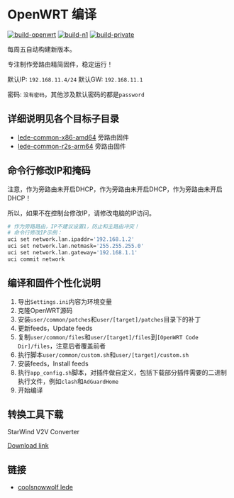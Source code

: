 # OpenWRT 编译

[![build-openwrt](https://github.com/alecthw/openwrt-actions/actions/workflows/build-openwrt.yml/badge.svg)](https://github.com/alecthw/openwrt-actions/actions/workflows/build-openwrt.yml)
[![build-n1](https://github.com/alecthw/openwrt-actions/actions/workflows/build-n1.yml/badge.svg)](https://github.com/alecthw/openwrt-actions/actions/workflows/build-n1.yml)
[![build-private](https://github.com/alecthw/openwrt-actions/actions/workflows/build-private.yml/badge.svg)](https://github.com/alecthw/openwrt-actions/actions/workflows/build-private.yml)

每周五自动构建新版本。

专注制作旁路由精简固件，稳定运行！

默认IP: `192.168.11.4/24`
默认GW: `192.168.11.1`

密码: `没有密码`，其他涉及默认密码的都是`password`

## 详细说明见各个目标子目录

- [lede-common-x86-amd64](user/lede-common-x86-amd64/README.md) 旁路由固件
- [lede-common-r2s-arm64](user/lede-common-r2s-arm64/README.md) 旁路由固件

## 命令行修改IP和掩码

注意，作为旁路由未开启DHCP，作为旁路由未开启DHCP，作为旁路由未开启DHCP！

所以，如果不在控制台修改IP，请修改电脑的IP访问。

```bash
# 作为旁路路由，IP不建议设置1，防止和主路由冲突！
# 命令行修改IP示例：
uci set network.lan.ipaddr='192.168.1.2'
uci set network.lan.netmask='255.255.255.0'
uci set network.lan.gateway='192.168.1.1'
uci commit network
```

## 编译和固件个性化说明

1. 导出`Settings.ini`内容为环境变量
2. 克隆OpenWRT源码
3. 安装`user/common/patches`和`user/[target]/patches`目录下的补丁
4. 更新feeds，Update feeds
5. 复制`user/common/files`和`user/[target]/files`到`[OpenWRT Code Dir]/files`，注意后者覆盖前者
6. 执行脚本`user/common/custom.sh`和`user/[target]/custom.sh`
7. 安装feeds，Install feeds
8. 执行`app_config.sh`脚本，对插件做自定义，包括下载部分插件需要的二进制执行文件，例如`clash`和`AdGuardHome`
9. 开始编译

## 转换工具下载

StarWind V2V Converter

[Download link](https://www.starwindsoftware.com/tmplink/starwindconverter.exe)


## 链接

- [coolsnowwolf lede](https://github.com/coolsnowwolf/lede)
